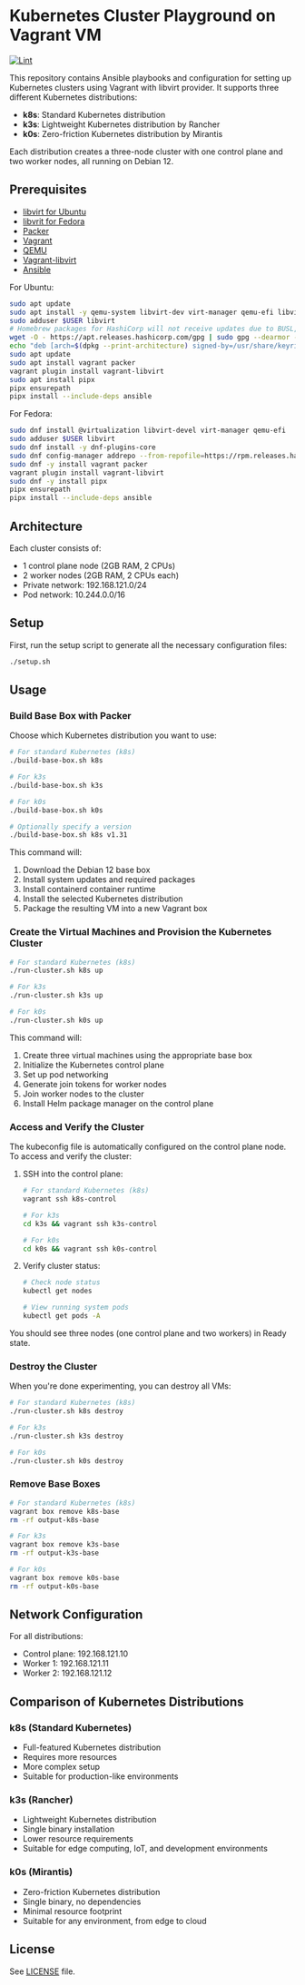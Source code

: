# Kubernetes Cluster Playground on Vagrant VM

[![Lint](https://github.com/HackingGate/kubernetes-vagrant-playground/actions/workflows/lint.yml/badge.svg)](https://github.com/HackingGate/kubernetes-vagrant-playground/actions/workflows/lint.yml)

This repository contains Ansible playbooks and configuration for setting up Kubernetes clusters using Vagrant with libvirt provider. It supports three different Kubernetes distributions:

- **k8s**: Standard Kubernetes distribution
- **k3s**: Lightweight Kubernetes distribution by Rancher
- **k0s**: Zero-friction Kubernetes distribution by Mirantis

Each distribution creates a three-node cluster with one control plane and two worker nodes, all running on Debian 12.

## Prerequisites

- [libvirt for Ubuntu](https://documentation.ubuntu.com/server/how-to/virtualisation/libvirt/index.html)
- [libvrit for Fedora](https://docs.fedoraproject.org/en-US/quick-docs/virtualization-getting-started)
- [Packer](https://developer.hashicorp.com/packer/tutorials/docker-get-started/get-started-install-cli)
- [Vagrant](https://developer.hashicorp.com/vagrant/install)
- [QEMU](https://www.qemu.org/download/#linux)
- [Vagrant-libvirt](https://vagrant-libvirt.github.io/vagrant-libvirt/)
- [Ansible](https://docs.ansible.com/ansible/latest/installation_guide/)

For Ubuntu:

```bash
sudo apt update
sudo apt install -y qemu-system libvirt-dev virt-manager qemu-efi libvirt-daemon-system ebtables libguestfs-tools ruby-fog-libvirt
sudo adduser $USER libvirt
# Homebrew packages for HashiCorp will not receive updates due to BUSL, use apt instead
wget -O - https://apt.releases.hashicorp.com/gpg | sudo gpg --dearmor -o /usr/share/keyrings/hashicorp-archive-keyring.gpg
echo "deb [arch=$(dpkg --print-architecture) signed-by=/usr/share/keyrings/hashicorp-archive-keyring.gpg] https://apt.releases.hashicorp.com $(grep -oP '(?<=UBUNTU_CODENAME=).*' /etc/os-release || lsb_release -cs) main" | sudo tee /etc/apt/sources.list.d/hashicorp.list
sudo apt update
sudo apt install vagrant packer
vagrant plugin install vagrant-libvirt
sudo apt install pipx
pipx ensurepath
pipx install --include-deps ansible
```

For Fedora:

```bash
sudo dnf install @virtualization libvirt-devel virt-manager qemu-efi
sudo adduser $USER libvirt
sudo dnf install -y dnf-plugins-core
sudo dnf config-manager addrepo --from-repofile=https://rpm.releases.hashicorp.com/fedora/hashicorp.repo
sudo dnf -y install vagrant packer
vagrant plugin install vagrant-libvirt
sudo dnf -y install pipx
pipx ensurepath
pipx install --include-deps ansible
```

## Architecture

Each cluster consists of:

- 1 control plane node (2GB RAM, 2 CPUs)
- 2 worker nodes (2GB RAM, 2 CPUs each)
- Private network: 192.168.121.0/24
- Pod network: 10.244.0.0/16

## Setup

First, run the setup script to generate all the necessary configuration files:

```bash
./setup.sh
```

## Usage

### Build Base Box with Packer

Choose which Kubernetes distribution you want to use:

```bash
# For standard Kubernetes (k8s)
./build-base-box.sh k8s

# For k3s
./build-base-box.sh k3s

# For k0s
./build-base-box.sh k0s

# Optionally specify a version
./build-base-box.sh k8s v1.31
```

This command will:

1. Download the Debian 12 base box
2. Install system updates and required packages
3. Install containerd container runtime
4. Install the selected Kubernetes distribution
5. Package the resulting VM into a new Vagrant box

### Create the Virtual Machines and Provision the Kubernetes Cluster

```bash
# For standard Kubernetes (k8s)
./run-cluster.sh k8s up

# For k3s
./run-cluster.sh k3s up

# For k0s
./run-cluster.sh k0s up
```

This command will:

1. Create three virtual machines using the appropriate base box
2. Initialize the Kubernetes control plane
3. Set up pod networking
4. Generate join tokens for worker nodes
5. Join worker nodes to the cluster
6. Install Helm package manager on the control plane

### Access and Verify the Cluster

The kubeconfig file is automatically configured on the control plane node. To access and verify the cluster:

1. SSH into the control plane:

   ```bash
   # For standard Kubernetes (k8s)
   vagrant ssh k8s-control

   # For k3s
   cd k3s && vagrant ssh k3s-control

   # For k0s
   cd k0s && vagrant ssh k0s-control
   ```

2. Verify cluster status:

   ```bash
   # Check node status
   kubectl get nodes

   # View running system pods
   kubectl get pods -A
   ```

You should see three nodes (one control plane and two workers) in Ready state.

### Destroy the Cluster

When you're done experimenting, you can destroy all VMs:

```bash
# For standard Kubernetes (k8s)
./run-cluster.sh k8s destroy

# For k3s
./run-cluster.sh k3s destroy

# For k0s
./run-cluster.sh k0s destroy
```

### Remove Base Boxes

```bash
# For standard Kubernetes (k8s)
vagrant box remove k8s-base
rm -rf output-k8s-base

# For k3s
vagrant box remove k3s-base
rm -rf output-k3s-base

# For k0s
vagrant box remove k0s-base
rm -rf output-k0s-base
```

## Network Configuration

For all distributions:

- Control plane: 192.168.121.10
- Worker 1: 192.168.121.11
- Worker 2: 192.168.121.12

## Comparison of Kubernetes Distributions

### k8s (Standard Kubernetes)

- Full-featured Kubernetes distribution
- Requires more resources
- More complex setup
- Suitable for production-like environments

### k3s (Rancher)

- Lightweight Kubernetes distribution
- Single binary installation
- Lower resource requirements
- Suitable for edge computing, IoT, and development environments

### k0s (Mirantis)

- Zero-friction Kubernetes distribution
- Single binary, no dependencies
- Minimal resource footprint
- Suitable for any environment, from edge to cloud

## License

See [LICENSE](LICENSE) file.
